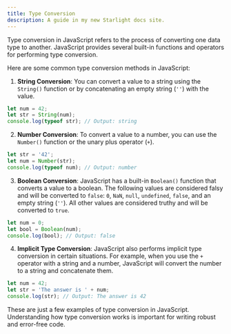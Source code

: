 ```yaml
---
title: Type Conversion
description: A guide in my new Starlight docs site.
---
```

Type conversion in JavaScript refers to the process of converting one data type to another. JavaScript provides several built-in functions and operators for performing type conversion.

Here are some common type conversion methods in JavaScript:

1. **String Conversion**: You can convert a value to a string using the `String()` function or by concatenating an empty string (`''`) with the value.

```javascript
let num = 42;
let str = String(num);
console.log(typeof str); // Output: string
```

2. **Number Conversion**: To convert a value to a number, you can use the `Number()` function or the unary plus operator (`+`).

```javascript
let str = '42';
let num = Number(str);
console.log(typeof num); // Output: number
```

3. **Boolean Conversion**: JavaScript has a built-in `Boolean()` function that converts a value to a boolean. The following values are considered falsy and will be converted to `false`: `0`, `NaN`, `null`, `undefined`, `false`, and an empty string (`''`). All other values are considered truthy and will be converted to `true`.

```javascript
let num = 0;
let bool = Boolean(num);
console.log(bool); // Output: false
```

4. **Implicit Type Conversion**: JavaScript also performs implicit type conversion in certain situations. For example, when you use the `+` operator with a string and a number, JavaScript will convert the number to a string and concatenate them.

```javascript
let num = 42;
let str = 'The answer is ' + num;
console.log(str); // Output: The answer is 42
```

These are just a few examples of type conversion in JavaScript. Understanding how type conversion works is important for writing robust and error-free code.

